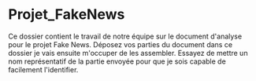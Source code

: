 # Projet_FakeNews
Ce dossier contient le travail de notre équipe sur le document d'analyse pour le projet Fake News.
Déposez vos parties du document dans ce dossier je vais ensuite m'occuper de les assembler.
Essayez de mettre un nom représentatif de la partie envoyée pour que je sois capable de facilement l'identifier.
